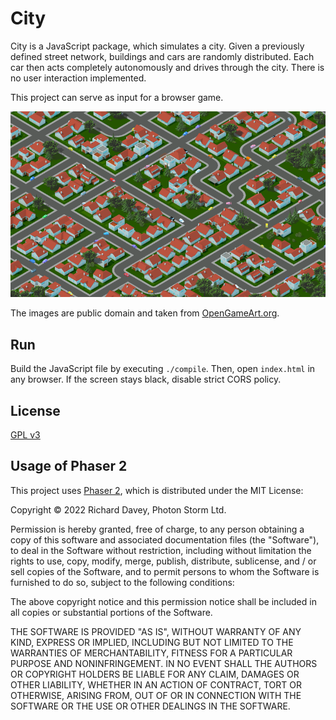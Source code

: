 # City

City is a JavaScript package, which simulates a city. Given a previously defined street network, buildings and cars are randomly distributed. Each car then acts completely autonomously and drives through the city. There is no user interaction implemented.

This project can serve as input for a browser game.

![Screenshot](/screenshot.png?raw=true)

The images are public domain and taken from [OpenGameArt.org](https://opengameart.org/users/kenney).

## Run

Build the JavaScript file by executing `./compile`. Then, open `index.html` in any browser. If the screen stays black, disable strict CORS policy.

## License

[GPL v3](https://www.gnu.org/licenses/gpl-3.0)

## Usage of Phaser 2

This project uses [Phaser 2](https://www.phaser.io/), which is distributed under the MIT License:

Copyright © 2022 Richard Davey, Photon Storm Ltd.

Permission is hereby granted, free of charge, to any person obtaining a copy of this software and associated documentation files (the "Software"), to deal in the Software without restriction, including without limitation the rights to use, copy, modify, merge, publish, distribute, sublicense, and / or sell copies of the Software, and to permit persons to whom the Software is furnished to do so, subject to the following conditions:

The above copyright notice and this permission notice shall be included in all copies or substantial portions of the Software.

THE SOFTWARE IS PROVIDED "AS IS", WITHOUT WARRANTY OF ANY KIND, EXPRESS OR IMPLIED, INCLUDING BUT NOT LIMITED TO THE WARRANTIES OF MERCHANTABILITY, FITNESS FOR A PARTICULAR PURPOSE AND NONINFRINGEMENT. IN NO EVENT SHALL THE AUTHORS OR COPYRIGHT HOLDERS BE LIABLE FOR ANY CLAIM, DAMAGES OR OTHER LIABILITY, WHETHER IN AN ACTION OF CONTRACT, TORT OR OTHERWISE, ARISING FROM, OUT OF OR IN CONNECTION WITH THE SOFTWARE OR THE USE OR OTHER DEALINGS IN THE SOFTWARE.
